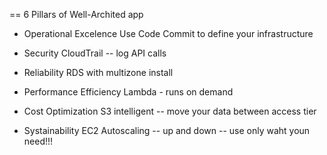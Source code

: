 == 6 Pillars of Well-Archited app
- Operational Excelence
Use Code Commit to define your  infrastructure

- Security
CloudTrail  -- log API calls

- Reliability
RDS  with multizone  install

- Performance Efficiency
Lambda - runs  on demand

- Cost Optimization
S3 intelligent  -- move your data between access tier 

- Systainability
EC2 Autoscaling   -- up and down  -- use only waht  youn  need!!!